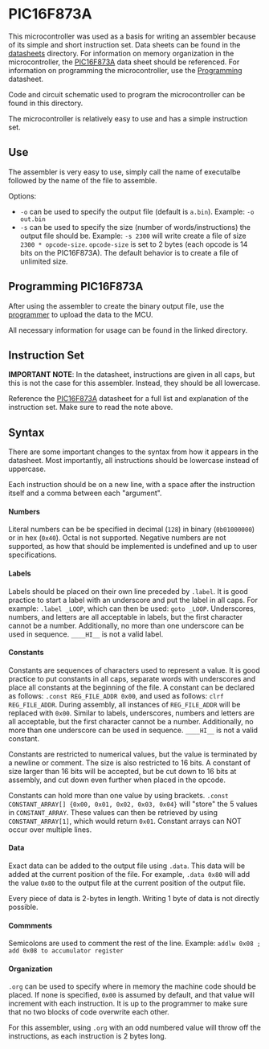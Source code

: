 # PIC16F873A

This microcontroller was used as a basis for writing an assembler because of its
simple and short instruction set. Data sheets can be found in the 
[datasheets](/docs/datasheets/) directory. For information on memory 
organization in the microcontroller, the 
[PIC16F873A](/docs/datasheets/PIC16F873A.pdf) data sheet should be referenced.
For information on programming the microcontroller, use the
[Programming](/docs/datasheets/PIC16F873A-Flash-Memory-Programming.pdf)
datasheet.

Code and circuit schematic used to program the microcontroller can be found in
this directory.

The microcontroller is relatively easy to use and has a simple instruction set.


## Use 
The assembler is very easy to use, simply call the name of executalbe followed
by the name of the file to assemble.

Options:
- `-o` can be used to specify the output file (default is `a.bin`). 
  Example: `-o out.bin`
- `-s` can be used to specify the size (number of words/instructions) the output
  file should be. Example: `-s 2300` will write create a file of size 
  `2300 * opcode-size`. `opcode-size` is set to 2 bytes (each opcode is 14 bits
  on the PIC16F873A). The default behavior is to create a file of unlimited 
  size.

## Programming PIC16F873A
After using the assembler to create the binary output file, use the
[programmer](/assembler/pic16f873a/programmer/) to upload the data to the MCU.

All necessary information for usage can be found in the linked directory.

## Instruction Set 
**IMPORTANT NOTE**: In the datasheet, instructions are given in all caps, but 
this is not the case for this assembler. Instead, they should be all lowercase.

Reference the [PIC16F873A](/docs/datasheets/PIC16F873A.pdf) datasheet for a full
list and explanation of the instruction set. Make sure to read the note above.


## Syntax
There are some important changes to the syntax from how it appears in the
datasheet. Most importantly, all instructions should be lowercase instead of
uppercase.

Each instruction should be on a new line, with a space after the instruction
itself and a comma between each "argument".

#### Numbers
Literal numbers can be be specified in decimal (`128`) in binary (`0b01000000`)
or in hex (`0x40`). Octal is not supported. Negative numbers are not supported,
as how that should be implemented is undefined and up to user specifications.

#### Labels
Labels should be placed on their own line preceded by `.label`. It is good
practice to start a label with an underscore and put the label in all caps. For
example: `.label _LOOP`, which can then be used: `goto _LOOP`. Underscores, 
numbers, and letters are all acceptable in labels, but the first character 
cannot be a number. Additionally, no more than one underscore can be used in 
sequence. `____HI__` is not a valid label.

#### Constants
Constants are sequences of characters used to represent a value. It is good
practice to put constants in all caps, separate words with underscores and place
all constants at the beginning of the file. A constant can be declared as
follows: `.const REG_FILE_ADDR 0x00`, and used as follows: `clrf REG_FILE_ADDR`.
During assembly, all instances of `REG_FILE_ADDR` will be replaced with `0x00`.
Similar to labels, underscores, numbers and letters are all acceptable, but the
first character cannot be a number. Additionally, no more than one underscore
can be used in sequence. `____HI__` is not a valid constant.

Constants are restricted to numerical values, but the value is terminated by a
newline or comment. The size is also restricted to 16 bits. A constant of size 
larger than 16 bits will be accepted, but be cut down to 16 bits at assembly,
and cut down even further when placed in the opcode.

Constants can hold more than one value by using brackets. `.const 
CONSTANT_ARRAY[] {0x00, 0x01, 0x02, 0x03, 0x04}` will "store" the 5 values in 
`CONSTANT_ARRAY`. These values can then be retrieved by using 
`CONSTANT_ARRAY[1]`, which would return `0x01`. Constant arrays can NOT occur 
over  multiple lines.

#### Data
Exact data can be added to the output file using `.data`. This data will be
added at the current position of the file. For example, `.data 0x80` will add
the value `0x80` to the output file at the current position of the output file.

Every piece of data is 2-bytes in length. Writing 1 byte of data is not directly
possible.

#### Commments
Semicolons are used to comment the rest of the line. Example: `addlw 0x08 ; add
0x08 to accumulator register`

#### Organization
`.org` can be used to specify where in memory the machine code should be placed.
If none is specified, `0x00` is assumed by default, and that value will 
increment with each instruction. It is up to the programmer to make sure that no 
two blocks of code overwrite each other.

For this assembler, using `.org` with an odd numbered value will throw off the
instructions, as each instruction is 2 bytes long.
